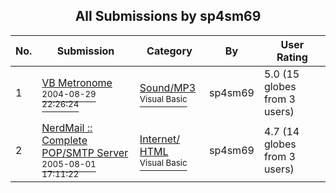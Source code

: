 ﻿<div align="center">

## All Submissions by sp4sm69

</div>

No.  | Submission | Category | By   | User Rating
---- | ---------- | -------- | ---- | -----------
1 | [VB Metronome<br /><sup>2004-08-29 22:26:24</sup>](https://github.com/Planet-Source-Code/sp4sm69-vb-metronome__1-55932) | [Sound/MP3<br /><sup>Visual Basic</sup>](../ByCategory/sound-mp3__1-45.md) | sp4sm69 | 5.0 (15 globes from 3 users)
2 | [NerdMail :: Complete POP/SMTP Server<br /><sup>2005-08-01 17:11:22</sup>](https://github.com/Planet-Source-Code/sp4sm69-nerdmail-complete-pop-smtp-server__1-62021) | [Internet/ HTML<br /><sup>Visual Basic</sup>](../ByCategory/internet-html__1-34.md) | sp4sm69 | 4.7 (14 globes from 3 users)
